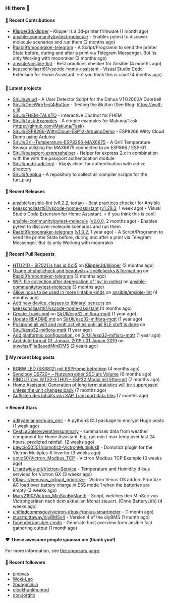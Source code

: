 ### Hi there 👋

#### 👷 Recent Contributions

- [Klipper3d/klipper](https://github.com/Klipper3d/klipper) - Klipper is a 3d-printer firmware (1 month ago)
- [ansible-community/pytest-molecule](https://github.com/ansible-community/pytest-molecule) - Enables pytest to discover molecule scenarios and run them (2 months ago)
- [Raabi91/moonraker-telegram](https://github.com/Raabi91/moonraker-telegram) - A Script/Programm to send the printer State before, during and after a print via Telegram Messenger. But its only Working with moonraker (2 months ago)
- [ansible/ansible-lint](https://github.com/ansible/ansible-lint) - Best practices checker for Ansible (4 months ago)
- [keesschollaart81/vscode-home-assistant](https://github.com/keesschollaart81/vscode-home-assistant) - Visual Studio Code Extension for Home Assistant. ⭐ if you think this is cool! (4 months ago)

#### 🌱 Latest projects

- [SirUli/wuud](https://github.com/SirUli/wuud) - A User Detector Script for the Dahua VTO2000A Doorbell
- [SirUli/OneWireTest4iButton](https://github.com/SirUli/OneWireTest4iButton) - Testing the iButton (See Blog: https://wolf-u.li)
- [SirUli/FHEM-TALKTO](https://github.com/SirUli/FHEM-TALKTO) - Interactive Chatbot for FHEM
- [SirUli/Task-Examples](https://github.com/SirUli/Task-Examples) - A couple examples for Makuna/Task (https://github.com/Makuna/Task)
- [SirUli/ESP8266-WittyCloud-ESP12-ArduinoDemo](https://github.com/SirUli/ESP8266-WittyCloud-ESP12-ArduinoDemo) - ESP8266 Witty Cloud Demo using Arduino
- [SirUli/Grill-Temperature-ESP8266-MAX6675](https://github.com/SirUli/Grill-Temperature-ESP8266-MAX6675) - A Grill Temperature Sensor utilizing the MAX6675 connected to an ESP866 / ESP-01
- [SirUli/passport-expresshelper](https://github.com/SirUli/passport-expresshelper) - Helper for express 2.x in combination with the with the passport authentication module
- [SirUli/node-adclient](https://github.com/SirUli/node-adclient) - ldapjs client for authentication with active directory
- [SirUli/funplug](https://github.com/SirUli/funplug) - A repository to collect all compiler scripts for the fun_plug

#### 🔭 Recent Releases

- [ansible/ansible-lint](https://github.com/ansible/ansible-lint) ([v6.2.2](https://github.com/ansible/ansible-lint/releases/tag/v6.2.2), today) - Best practices checker for Ansible
- [keesschollaart81/vscode-home-assistant](https://github.com/keesschollaart81/vscode-home-assistant) ([v1.29.3](https://github.com/keesschollaart81/vscode-home-assistant/releases/tag/v1.29.3), 1 week ago) - Visual Studio Code Extension for Home Assistant. ⭐ if you think this is cool!
- [ansible-community/pytest-molecule](https://github.com/ansible-community/pytest-molecule) ([v2.0.0](https://github.com/ansible-community/pytest-molecule/releases/tag/v2.0.0), 2 months ago) - Enables pytest to discover molecule scenarios and run them
- [Raabi91/moonraker-telegram](https://github.com/Raabi91/moonraker-telegram) ([v1.0.2](https://github.com/Raabi91/moonraker-telegram/releases/tag/v1.0.2), 1 year ago) - A Script/Programm to send the printer State before, during and after a print via Telegram Messenger. But its only Working with moonraker

#### 🔨 Recent Pull Requests

- [HTU21D - SI7021 is has id 0x15](https://github.com/Klipper3d/klipper/pull/5375) on [Klipper3d/klipper](https://github.com/Klipper3d/klipper) (2 months ago)
- [Usage of shellcheck and beautysh &#43; spellchecks &amp; formatting](https://github.com/Raabi91/moonraker-telegram/pull/94) on [Raabi91/moonraker-telegram](https://github.com/Raabi91/moonraker-telegram) (2 months ago)
- [WIP: file collection after deprecation of &#39;py&#39; in pytest](https://github.com/ansible-community/pytest-molecule/pull/114) on [ansible-community/pytest-molecule](https://github.com/ansible-community/pytest-molecule) (3 months ago)
- [Allow noqa to be used in more lintable kinds](https://github.com/ansible/ansible-lint/pull/1819) on [ansible/ansible-lint](https://github.com/ansible/ansible-lint) (4 months ago)
- [Add new device_classes to (binary) sensors](https://github.com/keesschollaart81/vscode-home-assistant/pull/1861) on [keesschollaart81/vscode-home-assistant](https://github.com/keesschollaart81/vscode-home-assistant) (4 months ago)
- [Create .travis.yml](https://github.com/SirUli/esp32-miflora-mqtt/pull/4) on [SirUli/esp32-miflora-mqtt](https://github.com/SirUli/esp32-miflora-mqtt) (1 year ago)
- [Update README.md](https://github.com/SirUli/esp32-miflora-mqtt/pull/3) on [SirUli/esp32-miflora-mqtt](https://github.com/SirUli/esp32-miflora-mqtt) (1 year ago)
- [Postpone all wifi and mqtt activities until all BLE stuff is done](https://github.com/SirUli/esp32-miflora-mqtt/pull/2) on [SirUli/esp32-miflora-mqtt](https://github.com/SirUli/esp32-miflora-mqtt) (1 year ago)
- [Add platformio configuration.](https://github.com/SirUli/esp32-miflora-mqtt/pull/1) on [SirUli/esp32-miflora-mqtt](https://github.com/SirUli/esp32-miflora-mqtt) (1 year ago)
- [Add date format 01. Januar, 2019 / 01 Januar 2019](https://github.com/stweiss/FileBasedMiniDMS/pull/12) on [stweiss/FileBasedMiniDMS](https://github.com/stweiss/FileBasedMiniDMS) (2 years ago)

#### 📜 My recent blog posts

- [RGBW LED (SK6812) mit ESPHome betreiben](https://wolf-u.li/6195/rgbw-led-sk6812-mit-esphome-betreiben/) (4 months ago)
- [Synology DS720&#43; – Nutzung einer SSD als Volume](https://wolf-u.li/6184/synology-ds720-nutzung-einer-ssd-als-volume/) (6 months ago)
- [PINOUT des WT32-ETH01 – ESP32 Modul mit Ethernet](https://wolf-u.li/6181/pinout-des-wt32-eth01-esp32-modul-mit-ethernet/) (7 months ago)
- [Home Assistant: Generation of long term statistics will be suppressed unless the unit changes back](https://wolf-u.li/6178/home-assistant-generation-of-long-term-statistics-will-be-suppressed-unless-the-unit-changes-back/) (7 months ago)
- [Auflisten des Inhalts von SAP Transport data files](https://wolf-u.li/6176/auflisten-des-inhalts-von-sap-transport-data-files/) (7 months ago)

#### ⭐ Recent Stars

- [adityatelange/hugo_enc](https://github.com/adityatelange/hugo_enc) - A python3 CLI package to encrypt Hugo posts (1 week ago)
- [CestLaGalere/weathersummary](https://github.com/CestLaGalere/weathersummary) - summarises data from weather component for Home Assistant. E.g. get min / max temp over last 24 hours, predicted rainfall. (2 weeks ago)
- [pawcio50501/domoticz-VictronMultiplusII](https://github.com/pawcio50501/domoticz-VictronMultiplusII) - Domoticz plugin for the Victron Multiplus-II Inverter (3 weeks ago)
- [optio50/Victron_Modbus_TCP](https://github.com/optio50/Victron_Modbus_TCP) - Victron Modbus TCP Example (3 weeks ago)
- [LHardwick-git/Victron-Service](https://github.com/LHardwick-git/Victron-Service) - Temperature and Humidity d-bus services for Victron GX (3 weeks ago)
- [t0bias-r/venusos_acload_prioritize](https://github.com/t0bias-r/venusos_acload_prioritize) - Victron Venus OS addon: Prioritize AC load over battery charge in ESS mode 1 when the batteries are empty (3 weeks ago)
- [Marv2190/Victron_MinSocByMonth](https://github.com/Marv2190/Victron_MinSocByMonth) - Script, welches den MinSoc von Victrongeräten nach dem aktuellen Monat steuert. (Ohne BatteryLife) (4 weeks ago)
- [unifiedcommsguy/victron-dbus-fronius-smartmeter](https://github.com/unifiedcommsguy/victron-dbus-fronius-smartmeter) -  (1 month ago)
- [stuartpittaway/diyBMSv4](https://github.com/stuartpittaway/diyBMSv4) - Version 4 of the diyBMS (1 month ago)
- [fboender/ansible-cmdb](https://github.com/fboender/ansible-cmdb) - Generate host overview from ansible fact gathering output (1 month ago)

#### ❤️ These awesome people sponsor me (thank you!)


For more information, see [the sponsors page](https://github.com/sponsors/SirUli/).

#### 👯 Recent followers

- [pjnovas](https://github.com/pjnovas)
- [Woki-Leo](https://github.com/Woki-Leo)
- [zhongminlin](https://github.com/zhongminlin)
- [oleekhunkhuntod](https://github.com/oleekhunkhuntod)
- [donJorgito](https://github.com/donJorgito)